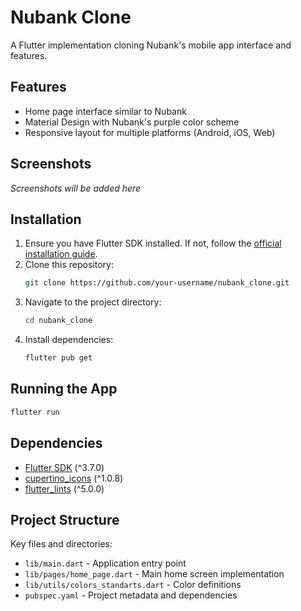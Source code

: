 # Nubank Clone

A Flutter implementation cloning Nubank's mobile app interface and features.

## Features

- Home page interface similar to Nubank
- Material Design with Nubank's purple color scheme
- Responsive layout for multiple platforms (Android, iOS, Web)

## Screenshots

_Screenshots will be added here_

## Installation

1. Ensure you have Flutter SDK installed. If not, follow the [official installation guide](https://flutter.dev/docs/get-started/install).
2. Clone this repository:
   ```bash
   git clone https://github.com/your-username/nubank_clone.git
   ```
3. Navigate to the project directory:
   ```bash
   cd nubank_clone
   ```
4. Install dependencies:
   ```bash
   flutter pub get
   ```

## Running the App

```bash
flutter run
```

## Dependencies

- [Flutter SDK](https://flutter.dev) (^3.7.0)
- [cupertino_icons](https://pub.dev/packages/cupertino_icons) (^1.0.8)
- [flutter_lints](https://pub.dev/packages/flutter_lints) (^5.0.0)

## Project Structure

Key files and directories:

- `lib/main.dart` - Application entry point
- `lib/pages/home_page.dart` - Main home screen implementation
- `lib/utils/colors_standarts.dart` - Color definitions
- `pubspec.yaml` - Project metadata and dependencies
